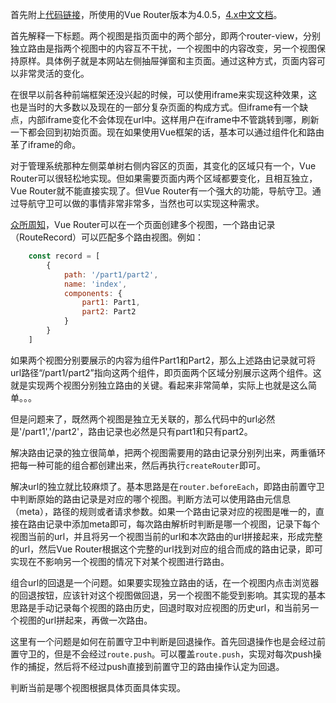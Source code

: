 首先附上[代码链接](https://github.com/JqhSdtz/laputa_sns/blob/master/vue-lpt/src/modules/blog/router/index.js )，所使用的Vue Router版本为4.0.5，[4.x中文文档](https://next.router.vuejs.org/zh/introduction.html )。

首先解释一下标题。两个视图是指页面中的两个部分，即两个router-view，分别独立路由是指两个视图中的内容互不干扰，一个视图中的内容改变，另一个视图保持原样。具体例子就是本网站左侧抽屉弹窗和主页面。通过这种方式，页面内容可以非常灵活的变化。

在很早以前各种前端框架还没兴起的时候，可以使用iframe来实现这种效果，这也是当时的大多数以及现在的一部分复杂页面的构成方式。但iframe有一个缺点，内部iframe变化不会体现在url中。这样用户在iframe中不管跳转到哪，刷新一下都会回到初始页面。现在如果使用Vue框架的话，基本可以通过组件化和路由革了iframe的命。

对于管理系统那种左侧菜单树右侧内容区的页面，其变化的区域只有一个，Vue Router可以很轻松地实现。但如果需要页面内两个区域都要变化，且相互独立，Vue Router就不能直接实现了。但Vue Router有一个强大的功能，导航守卫。通过导航守卫可以做的事情非常非常多，当然也可以实现这种需求。

[众所周知](https://next.router.vuejs.org/zh/guide/essentials/named-views.html )，Vue Router可以在一个页面创建多个视图，一个路由记录（RouteRecord）可以匹配多个路由视图。例如：
```javascript
    const record = [
        {
            path: '/part1/part2',
            name: 'index',
            components: {
                part1: Part1,
                part2: Part2
            }
        }
    ]
```
如果两个视图分别要展示的内容为组件Part1和Part2，那么上述路由记录就可将url路径“/part1/part2”指向这两个组件，即页面两个区域分别展示这两个组件。这就是实现两个视图分别独立路由的关键。看起来非常简单，实际上也就是这么简单。。。

但是问题来了，既然两个视图是独立无关联的，那么代码中的url必然是'/part1','/part2'，路由记录也必然是只有part1和只有part2。

解决路由记录的独立很简单，把两个视图需要用的路由记录分别列出来，两重循环把每一种可能的组合都创建出来，然后再执行`createRouter`即可。

解决url的独立就比较麻烦了。基本思路是在`router.beforeEach`，即路由前置守卫中判断原始的路由记录是对应的哪个视图。判断方法可以使用路由元信息（meta），路径的规则或者请求参数。如果一个路由记录对应的视图是唯一的，直接在路由记录中添加meta即可，每次路由解析时判断是哪一个视图，记录下每个视图当前的url，并且将另一个视图当前的url和本次路由的url拼接起来，形成完整的url，然后Vue Router根据这个完整的url找到对应的组合而成的路由记录，即可实现在不影响另一个视图的情况下对某个视图进行路由。

组合url的回退是一个问题。如果要实现独立路由的话，在一个视图内点击浏览器的回退按钮，应该针对这个视图做回退，另一个视图不能受到影响。其实现的基本思路是手动记录每个视图的路由历史，回退时取对应视图的历史url，和当前另一个视图的url拼起来，再做一次路由。  

这里有一个问题是如何在前置守卫中判断是回退操作。首先回退操作也是会经过前置守卫的，但是不会经过`route.push`。可以覆盖`route.push`，实现对每次push操作的捕捉，然后将不经过push直接到前置守卫的路由操作认定为回退。  

判断当前是哪个视图根据具体页面具体实现。